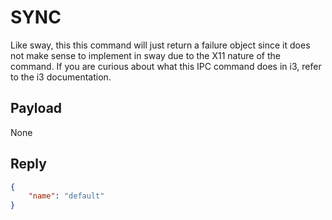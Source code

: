 # SYNC
Like sway, this this command will just return a failure object since it does not
make sense to implement in sway due to the X11 nature of the command. If you 
are curious about what this IPC command  does  in  i3, refer to the i3 documentation.

## Payload
None

## Reply
```json
{
    "name": "default"
}
```
